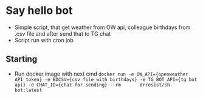 # Say hello bot

- Simple script, that get weather from OW api, colleague birthdays from .csv file and after send that to TG chat
- Script run with cron job 

## Starting 

- Run docker image with next cmd `docker run -e OW_API={openweather API token} -e BDCSV={csv file with birthdays} -e TG_BOT_API={tg bot api} -e CHAT_ID={chat for sending} --rm       drresist/sh-bot:latest`
